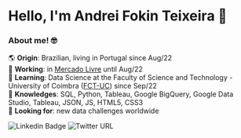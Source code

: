 # Hello, I'm Andrei Fokin Teixeira 👋

### About me! 🤓

🌎 **Origin**: Brazilian, living in Portugal since Aug/22<br />
💼 **Working**: in [Mercado Livre](https://github.com/mercadolibre) until Aug/22<br />
🧩 **Learning**: Data Science at the Faculty of Science and Technology - University of Coimbra ([FCT-UC](https://github.com/topics/fctuc)) since Sep/22<br />
🧠 **Knowledges**: SQL, Python, Tableau, Google BigQuery, Google Data Studio, Tableau, JSON, JS, HTML5, CSS3<br />
🔎 **Looking for**: new data challenges worldwide<br />

![Linkedin Badge](https://img.shields.io/badge/-Andrei_Fokin_Teixeira-blue?style=flat-square&logo=Linkedin&logoColor=white&link=https://www.linkedin.com/in/andrei-fokin-teixeira-9a0360a1/)
![Twitter URL]([https://img.shields.io/twitter/url?label=Follow%20%40afokin_ftx&style=social&url=https://twitter.com/AFTDEI)
